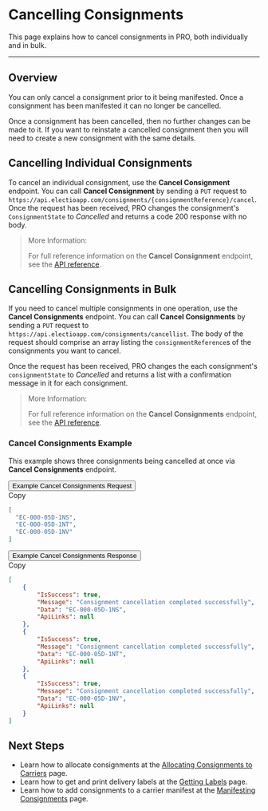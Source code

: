 # Cancelling Consignments

This page explains how to cancel consignments in PRO, both individually and in bulk.

---

## Overview

You can only cancel a consignment prior to it being manifested. Once a consignment has been manifested it can no longer be cancelled. 

Once a consignment has been cancelled, then no further changes can be made to it. If you want to reinstate a cancelled consignment then you will need to create a new consignment with the same details.

## Cancelling Individual Consignments

To cancel an individual consignment, use the **Cancel Consignment** endpoint. You can call **Cancel Consignment** by sending a `PUT` request to `https://api.electioapp.com/consignments/{consignmentReference}/cancel`. Once the request has been received, PRO changes the consignment's `ConsignmentState` to _Cancelled_ and returns a code 200 response with no body.

> <span class="note-header">More Information:</span>
>
> For full reference information on the **Cancel Consignment** endpoint, see the <a href="https://docs.electioapp.com/#/api/CancelConsignment">API reference</a>.

## Cancelling Consignments in Bulk

If you need to cancel multiple consignments in one operation, use the **Cancel Consignments** endpoint. You can call **Cancel Consignments** by sending a `PUT` request to `https://api.electioapp.com/consignments/cancellist`. The body of the request should comprise an array listing the `consignmentReference`s of the consignments you want to cancel.

Once the request has been received, PRO changes the each consignment's `consignmentState` to _Cancelled_ and returns a list with a confirmation message in it for each consignment.

> <span class="note-header">More Information:</span>
>
> For full reference information on the **Cancel Consignments** endpoint, see the <a href="https://docs.electioapp.com/#/api/CancelConsignments">API reference</a>.

### Cancel Consignments Example

This example shows three consignments being cancelled at once via **Cancel Consignments** endpoint.

<div class="tab">
    <button class="staticTabButton">Example Cancel Consignments Request</button>
    <div class="copybutton" onclick="CopyToClipboard(this, 'cancelConsRequest')"><span class='glyphicon glyphicon-copy'></span><span class='copy'>Copy</span></div>
</div>

<div id="cancelConsRequest" class="staticTabContent" onclick="CopyToClipboard(this, 'cancelConsRequest')">

```json
[
  "EC-000-05D-1NS",
  "EC-000-05D-1NT",
  "EC-000-05D-1NV"
]
```
</div>

<div class="tab">
    <button class="staticTabButton">Example Cancel Consignments Response</button>
    <div class="copybutton" onclick="CopyToClipboard(this, 'cancelConsResponse')"><span class='glyphicon glyphicon-copy'></span><span class='copy'>Copy</span></div>
</div>

<div id="cancelConsResponse" class="staticTabContent" onclick="CopyToClipboard(this, 'cancelConsResponse')">

```json
[
    {
        "IsSuccess": true,
        "Message": "Consignment cancellation completed successfully",
        "Data": "EC-000-05D-1NS",
        "ApiLinks": null
    },
    {
        "IsSuccess": true,
        "Message": "Consignment cancellation completed successfully",
        "Data": "EC-000-05D-1NT",
        "ApiLinks": null
    },
    {
        "IsSuccess": true,
        "Message": "Consignment cancellation completed successfully",
        "Data": "EC-000-05D-1NV",
        "ApiLinks": null
    }
]
```
</div>

## Next Steps

* Learn how to allocate consignments at the [Allocating Consignments to Carriers](/api/help/allocating_consignments_to_carriers.html) page.
* Learn how to get and print delivery labels at the [Getting Labels](/api/help/getting_labels.html) page.
* Learn how to add consignments to a carrier manifest at the [Manifesting Consignments](/api/help/manifesting_consignments.html) page.

<script src="../../scripts/requesttabs.js"></script>
<script src="../../scripts/responsetabs.js"></script>
<script src="../../scripts/copy.js"></script>